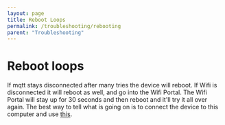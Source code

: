 ```yaml
---
layout: page
title: Reboot Loops
permalink: /troubleshooting/rebooting
parent: "Troubleshooting"
---
```


# Reboot loops

If mqtt stays disconnected after many tries the device will reboot. If Wifi is disconnected it will reboot as well, and go into the Wifi Portal. The Wifi Portal will stay up for 30 seconds and then reboot and it'll try it all over again. The best way to tell what is going on is to connect the device to this computer and use [this](/troubleshooting/logs#esp32-via-serial).

